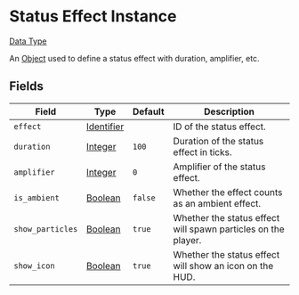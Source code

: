# Status Effect Instance
[Data Type](../data_types.md)

An [Object](object.md) used to define a status effect with duration, amplifier, etc.
## Fields

 | Field | Type | Default | Description | 
|---|---|---|---|
 | `effect` | [Identifier](identifier.md) |   | ID of the status effect. | 
 | `duration` | [Integer](integer.md) | `100` | Duration of the status effect in ticks. | 
 | `amplifier` | [Integer](integer.md) | `0` | Amplifier of the status effect. | 
 | `is_ambient` | [Boolean](boolean.md) | `false` | Whether the effect counts as an ambient effect. | 
 | `show_particles` | [Boolean](boolean.md) | `true` | Whether the status effect will spawn particles on the player. | 
 | `show_icon` | [Boolean](boolean.md) | `true` | Whether the status effect will show an icon on the HUD. | 


